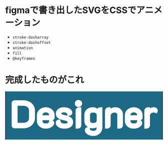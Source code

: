 # figmaで書き出したSVGをCSSでアニメーション

- `stroke-dasharray`
- `stroke-dashoffset`
- `animation`
- `fill`
- `@keyframes`

# 完成したものがこれ

![アニメーションgif](https://raw.githubusercontent.com/itsumoonazicode/svg-animation/master/text-animation/a60f83b72c5ed8a69493851f9dda8059.gif)
